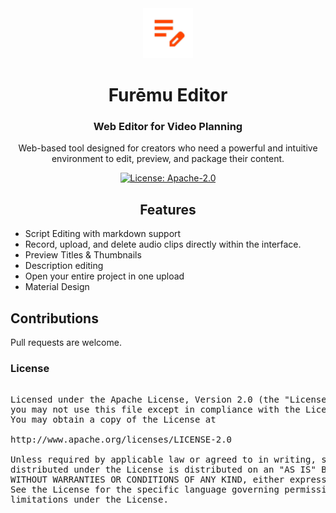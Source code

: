 <div align="center">

<img src="logo.png" alt="Furēmu Editor" title="Furēmu logo" width="80"/>
</a>

# Furēmu Editor

### Web Editor for Video Planning
Web-based tool designed for creators who need a powerful and intuitive environment to edit, preview, and package their content.

[![License: Apache-2.0](https://img.shields.io/github/license/Maclean-D/Maclean-D/Furemu-Editor?labelColor=27303D&color=0877d2)](/LICENSE)

## Features

<div align="left">

* Script Editing with markdown support
* Record, upload, and delete audio clips directly within the interface.
* Preview Titles & Thumbnails
* Description editing
* Open your entire project in one upload
* Material Design

## Contributions

Pull requests are welcome.

### License

<pre>

Licensed under the Apache License, Version 2.0 (the "License");
you may not use this file except in compliance with the License.
You may obtain a copy of the License at

http://www.apache.org/licenses/LICENSE-2.0

Unless required by applicable law or agreed to in writing, software
distributed under the License is distributed on an "AS IS" BASIS,
WITHOUT WARRANTIES OR CONDITIONS OF ANY KIND, either express or implied.
See the License for the specific language governing permissions and
limitations under the License.
</pre>

</div>
